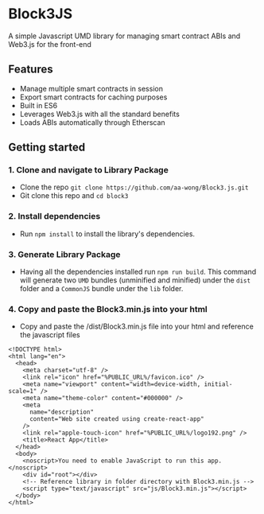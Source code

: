 # Block3JS

A simple Javascript UMD library for managing smart contract ABIs and Web3.js for the front-end

## Features

- Manage multiple smart contracts in session
- Export smart contracts for caching purposes
- Built in ES6
- Leverages Web3.js with all the standard benefits
- Loads ABIs automatically through Etherscan

## Getting started

### 1. Clone and navigate to Library Package

- Clone the repo `git clone https://github.com/aa-wong/Block3.js.git`
- Git clone this repo and `cd block3`

### 2. Install dependencies

- Run `npm install` to install the library's dependencies.

### 3. Generate Library Package

- Having all the dependencies installed run `npm run build`. This command will generate two `UMD` bundles (unminified and minified) under the `dist` folder and a `CommonJS` bundle under the `lib` folder.

### 4. Copy and paste the Block3.min.js into your html

- Copy and paste the /dist/Block3.min.js file into your html and reference the javascript files
```
<!DOCTYPE html>
<html lang="en">
  <head>
    <meta charset="utf-8" />
    <link rel="icon" href="%PUBLIC_URL%/favicon.ico" />
    <meta name="viewport" content="width=device-width, initial-scale=1" />
    <meta name="theme-color" content="#000000" />
    <meta
      name="description"
      content="Web site created using create-react-app"
    />
    <link rel="apple-touch-icon" href="%PUBLIC_URL%/logo192.png" />
    <title>React App</title>
  </head>
  <body>
    <noscript>You need to enable JavaScript to run this app.</noscript>
    <div id="root"></div>
    <!-- Reference library in folder directory with Block3.min.js -->
    <script type="text/javascript" src="js/Block3.min.js"></script>
  </body>
</html>
```
